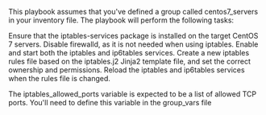 This playbook assumes that you've defined a group called centos7_servers in your inventory file. The playbook will perform the following tasks:

Ensure that the iptables-services package is installed on the target CentOS 7 servers.
Disable firewalld, as it is not needed when using iptables.
Enable and start both the iptables and ip6tables services.
Create a new iptables rules file based on the iptables.j2 Jinja2 template file, and set the correct ownership and permissions.
Reload the iptables and ip6tables services when the rules file is changed.

The iptables_allowed_ports variable is expected to be a list of allowed TCP ports. You'll need to define this variable in the group_vars file